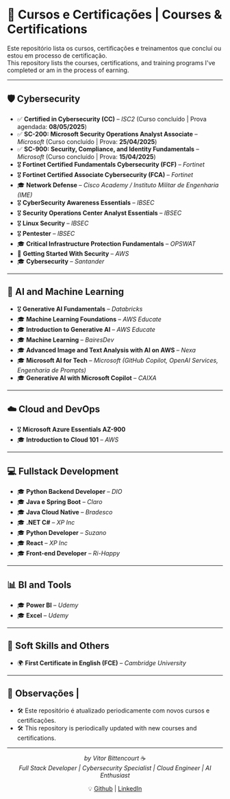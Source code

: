 # 🏅 Cursos e Certificações | Courses & Certifications

Este repositório lista os cursos, certificações e treinamentos que concluí ou estou em processo de certificação.  
This repository lists the courses, certifications, and training programs I've completed or am in the process of earning.

---

## 🛡️ Cybersecurity

- ✅ **Certified in Cybersecurity (CC)** – *ISC2* (Curso concluído | Prova agendada: **08/05/2025**)
- ✅ **SC-200: Microsoft Security Operations Analyst Associate** – *Microsoft* (Curso concluído | Prova: **25/04/2025**)
- ✅ **SC-900: Security, Compliance, and Identity Fundamentals** – *Microsoft* (Curso concluído | Prova: **15/04/2025**)
- 🎖️ **Fortinet Certified Fundamentals Cybersecurity (FCF)** – *Fortinet*
- 🎖️ **Fortinet Certified Associate Cybersecurity (FCA)** – *Fortinet*
- 🎓 **Network Defense** – *Cisco Academy / Instituto Militar de Engenharia (IME)*
- 🎖️ **CyberSecurity Awareness Essentials** – *IBSEC*
- 🎖️ **Security Operations Center Analyst Essentials** – *IBSEC*
- 🎖️ **Linux Security** – *IBSEC*
- 🎖️ **Pentester** – *IBSEC*
- 🎓 **Critical Infrastructure Protection Fundamentals** – *OPSWAT*
- 🧪 **Getting Started With Security** – *AWS*
- 🎓 **Cybersecurity** – *Santander*

---

## 🤖 AI and Machine Learning

- 🎖️ **Generative AI Fundamentals** – *Databricks*
- 🎓 **Machine Learning Foundations** – *AWS Educate*
- 🎓 **Introduction to Generative AI** – *AWS Educate*
- 🎓 **Machine Learning** – *BairesDev*
- 🎓 **Advanced Image and Text Analysis with AI on AWS** – *Nexa*
- 🎓 **Microsoft AI for Tech** – *Microsoft (GitHub Copilot, OpenAI Services, Engenharia de Prompts)*
- 🎓 **Generative AI with Microsoft Copilot** – *CAIXA*

---

## ☁️ Cloud and DevOps

- 🎖️ **Microsoft Azure Essentials AZ-900**
- 🎓 **Introduction to Cloud 101** – *AWS*

---

## 💻 Fullstack Development

- 🎓 **Python Backend Developer** – *DIO*
- 🎓 **Java e Spring Boot** – *Claro*
- 🎓 **Java Cloud Native** – *Bradesco*
- 🎓 **.NET C#** – *XP Inc*
- 🎓 **Python Developer** – *Suzano*
- 🎓 **React** – *XP Inc*
- 🎓 **Front-end Developer** – *Ri-Happy*

---

## 📊 BI and Tools

- 🎓 **Power BI** – *Udemy*
- 🎓 **Excel** – *Udemy*

---

## 🧠 Soft Skills and Others

- 🌍 **First Certificate in English (FCE)** – *Cambridge University*

---

## 📌 Observações | 

- 🛠️ Este repositório é atualizado periodicamente com novos cursos e certificações.
- 🛠️ This repository is periodically updated with new courses and certifications.

---

<div align="center">
  
  *by Vitor Bittencourt* ☕  
*Full Stack Developer | Cybersecurity Specialist | Cloud Engineer | AI Enthusiast*

💡 [Github](https://github.com/vitorVBD) | [LinkedIn](https://www.linkedin.com/in/vitor-bittencourt-8ab27bbb/)

</div>
